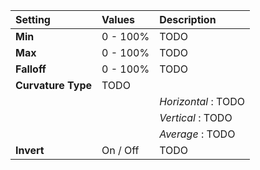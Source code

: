 | Setting            | Values   | Description         |
| :----------------- | :------- | :------------------ |
| **Min**            | 0 - 100% | TODO                |
| **Max**            | 0 - 100% | TODO                |
| **Falloff**        | 0 - 100% | TODO                |
| **Curvature Type** | TODO     |
|                    |          | *Horizontal* : TODO |
|                    |          | *Vertical* : TODO   |
|                    |          | *Average* : TODO    |
| **Invert**         | On / Off | TODO                |





<!--examples-->
